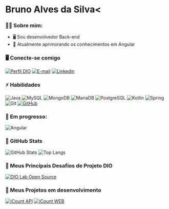 # Bruno Alves da Silva<

<h3>🧑‍💻 Sobre mim:</h1>

- 🖥 Sou desenvolvedor Back-end 
- 🌱 Atualmente aprimorando os conhecimentos em Angular

<h3>🖥️ Conecte-se comigo</h3>

[![Perfil DIO](https://img.shields.io/badge/-Meu%20Perfil%20na%20DIO-30A3DC?style=for-the-badge)](https://www.dio.me/users/silvadevelopertools)
[![E-mail](https://img.shields.io/badge/-Email-000?style=for-the-badge&logo=microsoft-outlook&logoColor=E94D5F)](mailto:silvadevelopertools@outlook.com)
[![Linkedin](https://img.shields.io/badge/-LinkedIn-000?style=for-the-badge&logo=linkedin&logoColor=30A3DC)](https://www.linkedin.com/in/bruno-alves-da-silva-a970087b/)

<h3>⚡ Habilidades</h3>

![Java](https://img.shields.io/badge/Java-ED8B00?style=for-the-badge&logo=openjdk&logoColor=white)
![MySQL](https://img.shields.io/badge/MySQL-005C84?style=for-the-badge&logo=mysql&logoColor=white)
![MongoDB](https://img.shields.io/badge/MongoDB-4EA94B?style=for-the-badge&logo=mongodb&logoColor=white)
![MariaDB](https://img.shields.io/badge/MariaDB-003545?style=for-the-badge&logo=mariadb&logoColor=white)
![PostgreSQL](https://img.shields.io/badge/PostgreSQL-316192?style=for-the-badge&logo=postgresql&logoColor=white)
![Kotlin](https://img.shields.io/badge/Kotlin-0095D5?&style=for-the-badge&logo=kotlin&logoColor=white)
![Spring](https://img.shields.io/badge/Spring-6DB33F?style=for-the-badge&logo=spring&logoColor=white)
![Git](https://img.shields.io/badge/GIT-E44C30?style=for-the-badge&logo=git&logoColor=white)
[![GitHub](https://img.shields.io/badge/GitHub-000?style=for-the-badge&logo=github&logoColor=30A3DC)](https://docs.github.com/)


<h3>🧠  Em progresso:</h3> 

![Angular](https://img.shields.io/badge/Angular-DD0031?style=for-the-badge&logo=angular&logoColor=white)

<h3>🧮 GitHub Stats</h3>

![GitHub Stats](https://github-readme-stats.vercel.app/api?username=BrunoGoldenaxe&theme=transparent&bg_color=000&border_color=30A3DC&show_icons=true&icon_color=30A3DC&title_color=E94D5F&text_color=FFF)
![Top Langs](https://github-readme-stats-git-masterrstaa-rickstaa.vercel.app/api/top-langs/?username=BrunoGoldenaxe&layout=compact&bg_color=000&border_color=30A3DC&title_color=E94D5F&text_color=FFF)

<h3>📂 Meus Principais Desafios de Projeto DIO</h3>

[![DIO Lab Open Source](https://github-readme-stats.vercel.app/api/pin/?username=BrunoGoldenaxe&repo=dio-lab-open-source&bg_color=000&border_color=30A3DC&show_icons=true&icon_color=30A3DC&title_color=E94D5F&text_color=FFF)](https://github.com/BrunoGoldenaxe/dio-lab-open-source)

<h3>📓 Meus Projetos em desenvolvimento</h3>

[![iCount API](https://github-readme-stats.vercel.app/api/pin/?username=BrunoGoldenaxe&repo=iCount-api&bg_color=000&border_color=30A3DC&show_icons=true&icon_color=30A3DC&title_color=E94D5F&text_color=FFF)](https://github.com/BrunoGoldenaxe/iCount-api)
[![iCount WEB](https://github-readme-stats.vercel.app/api/pin/?username=BrunoGoldenaxe&repo=iCount-web&bg_color=000&border_color=30A3DC&show_icons=true&icon_color=30A3DC&title_color=E94D5F&text_color=FFF)](https://github.com/BrunoGoldenaxe/iCount-web)


